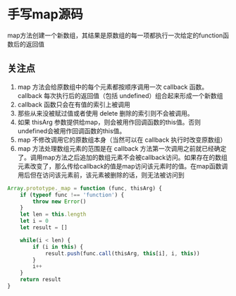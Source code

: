# 手写map源码

map方法创建一个新数组，其结果是原数组的每一项都执行一次给定的function函数后的返回值

## 关注点

1. map 方法会给原数组中的每个元素都按顺序调用一次  callback 函数。callback 每次执行后的返回值（包括 undefined）组合起来形成一个新数组
2. callback 函数只会在有值的索引上被调用
3. 那些从来没被赋过值或者使用 delete 删除的索引则不会被调用。
4. 如果 thisArg 参数提供给map，则会被用作回调函数的this值。否则undefined会被用作回调函数的this值。
5. map 不修改调用它的原数组本身（当然可以在 callback 执行时改变原数组）
6. map 方法处理数组元素的范围是在 callback 方法第一次调用之前就已经确定了。调用map方法之后追加的数组元素不会被callback访问。如果存在的数组元素改变了，那么传给callback的值是map访问该元素时的值。在map函数调用后但在访问该元素前，该元素被删除的话，则无法被访问到

```js
Array.prototype._map = function (func, thisArg) {
    if (typeof func !== 'function') {
        throw new Error()
    }
    let len = this.length
    let i = 0
    let result = []

    while(i < len) {
        if (i in this) {
            result.push(func.call(thisArg, this[i], i, this))
        }
        i++
    }
    return result
}
```